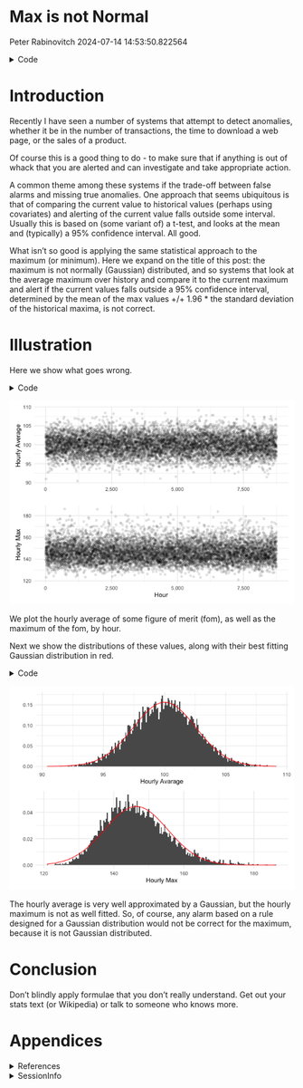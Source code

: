 Max is not Normal
================
Peter Rabinovitch
2024-07-14 14:53:50.822564

<details>
<summary>
Code
</summary>

``` r
library(tidyverse)
library(patchwork)
```

</details>

# Introduction

Recently I have seen a number of systems that attempt to detect
anomalies, whether it be in the number of transactions, the time to
download a web page, or the sales of a product.

Of course this is a good thing to do - to make sure that if anything is
out of whack that you are alerted and can investigate and take
appropriate action.

A common theme among these systems if the trade-off between false alarms
and missing true anomalies. One approach that seems ubiquitous is that
of comparing the current value to historical values (perhaps using
covariates) and alerting of the current value falls outside some
interval. Usually this is based on (some variant of) a t-test, and looks
at the mean and (typically) a 95% confidence interval. All good.

What isn’t so good is applying the same statistical approach to the
maximum (or minimum). Here we expand on the title of this post: the
maximum is not normally (Gaussian) distributed, and so systems that look
at the average maximum over history and compare it to the current
maximum and alert if the current values falls outside a 95% confidence
interval, determined by the mean of the max values +/+ 1.96 \* the
standard deviation of the historical maxima, is not correct.

# Illustration

Here we show what goes wrong.

<details>
<summary>
Code
</summary>

``` r
set.seed(2024)
d <- 365 # days
hpd <- 24 # hours per day
nph <- 60 # number of data points per hour
mu <- 100 # mean of the data points
sigma <- 20 # sd of the data points

df <- tibble(x = rnorm(d * hpd * nph, mu, sigma)) %>%
  rowid_to_column() %>%
  mutate(h = ceiling(rowid / nph)) # sample of the data

dg <- df %>% # look at it on an hourly basis
  group_by(h) %>%
  summarize(M = max(x), s = sum(x), m = mean(x), v = var(x), .groups = "drop")

# plot the data & fom's
al <- 0.1

p1 <- dg %>% ggplot(aes(x = h, y = m)) +
  geom_point(alpha = al) +
  theme_minimal() +
  labs(x = "", y = "Hourly Average") +
  scale_x_continuous(label = scales::comma) +
  scale_y_continuous(label = scales::comma)

p2 <- dg %>% ggplot(aes(x = h, y = M)) +
  geom_point(alpha = al) +
  theme_minimal() +
  labs(x = "Hour", y = "Hourly Max") +
  scale_x_continuous(label = scales::comma) +
  scale_y_continuous(label = scales::comma)
```

</details>

![](MaxNormal_files/figure-gfm/unnamed-chunk-3-1.png)<!-- -->

We plot the hourly average of some figure of merit (fom), as well as the
maximum of the fom, by hour.

Next we show the distributions of these values, along with their best
fitting Gaussian distribution in red.

<details>
<summary>
Code
</summary>

``` r
# plot the histograms & best Gaussian to the data
nb <- 200

p1 <- ggplot() +
  geom_histogram(data = dg, aes(x = m, y = after_stat(density)), bins = nb) +
  geom_function(fun = dnorm, args = list(mean = mean(dg$m), sd = sd(dg$m)), colour = "red") +
  theme_minimal() +
  scale_x_continuous(labels = scales::comma) +
  labs(x = "Hourly Avarage", y = "")

p2 <- ggplot() +
  geom_histogram(data = dg, aes(x = M, y = after_stat(density)), bins = nb) +
  geom_function(fun = dnorm, args = list(mean = mean(dg$M), sd = sd(dg$M)), colour = "red") +
  theme_minimal() +
  labs(x = "Hourly Max", y = "")
```

</details>

![](MaxNormal_files/figure-gfm/unnamed-chunk-5-1.png)<!-- -->

The hourly average is very well approximated by a Gaussian, but the
hourly maximum is not as well fitted. So, of course, any alarm based on
a rule designed for a Gaussian distribution would not be correct for the
maximum, because it is not Gaussian distributed.

# Conclusion

Don’t blindly apply formulae that you don’t really understand. Get out
your stats text (or Wikipedia) or talk to someone who knows more.

# Appendices

<details>
<summary>
References
</summary>

[Wikipedia post on Extreme Value
Theory](https://en.wikipedia.org/wiki/Extreme_value_theory)

</details>
<details>
<summary>
SessionInfo
</summary>

``` r
sessionInfo()
```

    ## R version 4.4.0 (2024-04-24)
    ## Platform: x86_64-apple-darwin20
    ## Running under: macOS Ventura 13.4
    ## 
    ## Matrix products: default
    ## BLAS:   /Library/Frameworks/R.framework/Versions/4.4-x86_64/Resources/lib/libRblas.0.dylib 
    ## LAPACK: /Library/Frameworks/R.framework/Versions/4.4-x86_64/Resources/lib/libRlapack.dylib;  LAPACK version 3.12.0
    ## 
    ## locale:
    ## [1] en_US.UTF-8/en_US.UTF-8/en_US.UTF-8/C/en_US.UTF-8/en_US.UTF-8
    ## 
    ## time zone: America/Toronto
    ## tzcode source: internal
    ## 
    ## attached base packages:
    ## [1] stats     graphics  grDevices utils     datasets  methods   base     
    ## 
    ## other attached packages:
    ##  [1] patchwork_1.2.0 lubridate_1.9.3 forcats_1.0.0   stringr_1.5.1  
    ##  [5] dplyr_1.1.4     purrr_1.0.2     readr_2.1.5     tidyr_1.3.1    
    ##  [9] tibble_3.2.1    ggplot2_3.5.1   tidyverse_2.0.0
    ## 
    ## loaded via a namespace (and not attached):
    ##  [1] gtable_0.3.5      highr_0.10        compiler_4.4.0    tidyselect_1.2.1 
    ##  [5] scales_1.3.0      yaml_2.3.8        fastmap_1.2.0     R6_2.5.1         
    ##  [9] labeling_0.4.3    generics_0.1.3    knitr_1.46        munsell_0.5.1    
    ## [13] pillar_1.9.0      tzdb_0.4.0        rlang_1.1.3       utf8_1.2.4       
    ## [17] stringi_1.8.4     xfun_0.44         timechange_0.3.0  cli_3.6.2        
    ## [21] withr_3.0.0       magrittr_2.0.3    digest_0.6.35     grid_4.4.0       
    ## [25] rstudioapi_0.16.0 hms_1.1.3         lifecycle_1.0.4   vctrs_0.6.5      
    ## [29] evaluate_0.23     glue_1.7.0        farver_2.1.2      fansi_1.0.6      
    ## [33] colorspace_2.1-0  rmarkdown_2.27    tools_4.4.0       pkgconfig_2.0.3  
    ## [37] htmltools_0.5.8.1

</details>
